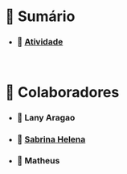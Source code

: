 # 📝 Sumário

- ### 🔗 [Atividade](/aula31_APIWeb/IntroducaoAPI/PoCWebAPI/)

<br>


# 👥 Colaboradores

- ### 🔗 Lany Aragao
- ### 🔗 [Sabrina Helena](https://github.com/sabrinahelena)
- ### 🔗 Matheus



